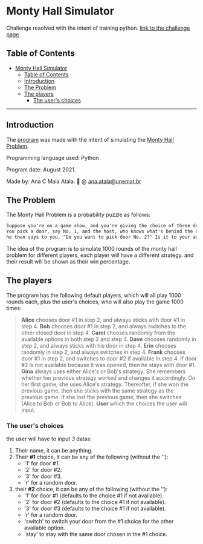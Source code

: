 # Monty Hall Simulator

Challenge resolved with the intent of training python.
[link to the challenge page](https://www.reddit.com/r/dailyprogrammer/comments/n94io8/20210510_challenge_389_easy_the_monty_hall_problem/)

## Table of Contents

- [Monty Hall Simulator](#monty-hall-simulator)
  - [Table of Contents](#table-of-contents)
  - [Introduction](#introduction)
  - [The Problem](#the-problem)
  - [The players](#the-players)
    - [The user's choices](#the-users-choices)

***

## Introduction

The [program](monty_hall_simulator.py) was made with the intent of simulating the [Monty Hall Problem](https://en.wikipedia.org/wiki/Monty_Hall_problem).

Programming language used: Python

Program date: August 2021.

Made by: Ana C Maia Atala. :e-mail: @ ana.atala@unemat.br

## The Problem

The Monty Hall Problem is a probability puzzle as follows:

```txt
Suppose you're on a game show, and you're giving the choice of three doors: Behind one door is a car, behind the others, goats.
You pick a door, say No. 1, and the host, who knows what's behind the doors, opens another door, say No. 3, which has a goat,
he then says to you, "Do you want to pick door No. 2?" Is it to your advantage to switch your choice?
```

The idea of the program is to simulate 1000 rounds of the monty hall problem for different players, each player will have a different strategy. and their result will be shown as their win percentage.

## The players

The program has the following default players, which will all play 1000 rounds each, plus the user's choices, who will also play the game 1000 times:

>**Alice** chooses door #1 in step 2, and always sticks with door #1 in step 4.
>**Bob** chooses door #1 in step 2, and always switches to the other closed door in step 4.
>**Carol** chooses randomly from the available options in both step 2 and step 4.
>**Dave** chooses randomly in step 2, and always sticks with his door in step 4.
>**Erin** chooses randomly in step 2, and always switches in step 4.
>**Frank** chooses door #1 in step 2, and switches to door #2 if available in step 4. If door #2 is not available because it was opened, then he stays with door #1.
>**Gina** always uses either Alice's or Bob's strategy. She remembers whether her previous strategy worked and changes it accordingly. On her first game, she uses Alice's strategy. Thereafter, if she won the previous game, then she sticks with the same strategy as the previous game. If she lost the previous game, then she switches (Alice to Bob or Bob to Alice).
>**User** which the choices the user will input.

### The user's choices

the user will have to input *3* datas:

1. Their name, it can be anything.
2. Their **#1** choice, it can be any of the following (without the ''):
    - '1' for door #1.
    - '2' for door #2.
    - '3' for door #3.
    - 'r' for a random door.
3. their **#2** choice, it can be any of the following (without the ''):
    - '1' for door #1 (defaults to the choice #1 if not available).
    - '2' for door #2 (defaults to the choice #1 if not available).
    - '3' for door #3 (defaults to the choice #1 if not available).
    - 'r' for a random door.
    - 'switch' to switch your door from the #1 choice for the other available option.
    - 'stay' to stay with the same door chosen in the #1 choice.
